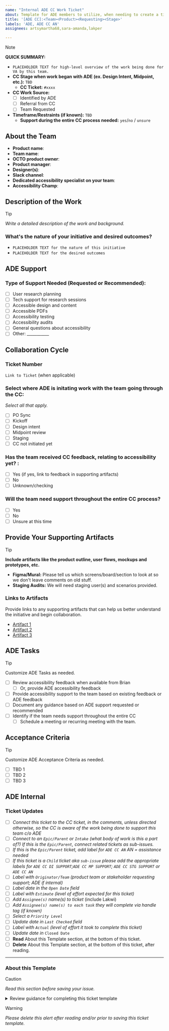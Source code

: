```yaml
---
name: "Internal ADE CC Work Ticket"
about: Template for ADE members to utilize, when needing to create a ticket oustide the intake process such as a child ticket or a parent/epic for work being done to support the CC.
title: '[ADE CC]:<Team><Product><Requesting><Stage>'
labels: 'ADE, ADE CC AN'
assignees: artsymartha68,sara-amanda,lakper

---
```


> [!NOTE]
> **QUICK SUMMARY:**
> - `PLACEHOLDER TEXT for high-level overview of the work being done for VA by this team.`
> - **CC Stage when work began with ADE (ex. Design Intent, Midpoint, etc.):** `TBD`
>   - **CC Ticket:** `#xxxx`
> - **CC Work Source:**
>     - [ ] Identified by ADE
>     - [ ] Referral from CC
>     - [ ] Team Requested
> - **Timeframe/Restraints (if known):** `TBD`
>   - **Support during the entire CC process needed:** `yes`/`no` / `unsure`

## About the Team
- **Product name**:
- **Team name**:
- **OCTO product owner**:
- **Product manager**:
- **Designer(s)**:
- **Slack channel**: 
- **Dedicated accessibility specialist on your team**:
- **Accessibility Champ**:

## Description of the Work 
> [!TIP]
> _Write a detailed description of the work and background._

### What's the nature of your initiative and desired outcomes?
- `PLACEHOLDER TEXT for the nature of this initiative`
- `PLACEHOLDER TEXT for the desired outcomes`

## ADE Support
### Type of Support Needed (Requested or Recommended): 
- [ ] User research planning
- [ ] Tech support for research sessions
- [ ] Accessible design and content
- [ ] Accessible PDFs
- [ ] Accessibility testing
- [ ] Accessibility audits
- [ ] General questions about accessibility
- [ ] Other: ___________

## Collaboration Cycle
### Ticket Number
`Link to Ticket` (when applicable)

### Select where ADE is initating work with the team going through the CC:
_Select all that apply._
- [ ] PO Sync
- [ ] Kickoff
- [ ] Design intent
- [ ] Midpoint review
- [ ] Staging
- [ ] CC not initiated yet

### Has the team received CC feedback, relating to accessibility yet? :
- [ ] Yes (if yes, link to feedback in supporting artifacts)
- [ ] No
- [ ] Unknown/checking

### Will the team need support throughout the entire CC process? 
- [ ] Yes
- [ ] No
- [ ] Unsure at this time

## Provide Your Supporting Artifacts 

> [!TIP]
> **Include artifacts like the product outline, user flows, mockups and prototypes, etc.** 
> - **Figma/Mural:** Please tell us which screens/board/section to look at so we don't leave comments on old stuff. 
> - **Staging Audits:** We will need staging user(s) and scenarios provided.

### Links to Artifacts
Provide links to any supporting artifacts that can help us better understand the initiative and begin collaboration. 

- [Artifact 1](Placeholder1)
- [Artifact 2](Placeholder2)
- [Artifact 3](Placeholder3)

## ADE Tasks
> [!TIP]
> Customize ADE Tasks as needed. 
- [ ] Review accessibility feedback when available from Brian
  - [ ] Or, provide ADE accessibility feedback
- [ ] Provide accessibility support to the team based on existing feedback or ADE feedback
- [ ] Document any guidance based on ADE support requested or recommended
- [ ] Identify if the team needs support throughout the entire CC
  - [ ] Schedule a meeting or recurring meeting with the team. 

## Acceptance Criteria
> [!TIP]
> Customize ADE Acceptance Criteria as needed.
- [ ] TBD 1
- [ ] TBD 2
- [ ] TBD 3

## ADE Internal
### Ticket Updates
- [ ] _Connect this ticket to the CC ticket, in the comments, unless directed otherwise, so the CC is aware of the work being done to support this team c/o ADE_
- [ ] _Connect to an `Epic/Parent` or `Intake` (what body of work is this a part of?) If this is the `Epic/Parent`, connect related tickets as sub-issues._
- [ ] _If this is the `Epic/Parent` ticket, add label for `ADE CC AN` AN = assistance needed_
- [ ] _If this ticket is a `Child` ticket aka `sub-issue` please add the appropriate labels for `ADE CC DI SUPPORT`;`ADE CC MP SUPPORT`; `ADE CC STG SUPPORT` or `ADE CC AN`_
- [ ] _Label with `Originator/Team` (product team or stakeholder requesting support; ADE if internal)_
- [ ] _Label date in the `Open Date` field_
- [ ] _Label with `Estimate` (level of effort expected for this ticket)_
- [ ] _Add `Assignee(s)` name(s) to ticket_ (include Lakwi)
- [ ] _Add `Assignee(s) name(s) to each task` they will complete via handle tag (if known)_
- [ ] _Select a `Priority Level`_
- [ ] _Update date in `Last Checked` field_
- [ ] _Label with `Actual` (level of effort it took to complete this ticket)_
- [ ] _Update date in_ `Closed Date`
- [ ] **Read** About this Template section, at the bottom of this ticket.
- [ ] **Delete** About this Template section, at the bottom of this ticket, after reading. 

<HR> 

### About this Template
> [!CAUTION]
> _Read this section before saving your issue._
<details><summary>Review guidance for completing this ticket template</summary>

- **Template Purpose:**
     - To quickly spin up Epics/Parent tickets that can connect to ADE child tickets relating to 508 Audits.
     - To quickly spin up child work tickets that can connect to parent 508 audit tickets from ADE.
     - To quickly generate work tickets for the ADE team to track their internal work. 
 - **New Ticket:** 
     - [**Create a new ADE 508 Audit Support Ticket**](https://github.com/department-of-veterans-affairs/va.gov-team/issues/new?template=ADE-Internal-508-Audit-Support-Ticket.md)
         - Deliniate if it is a parent ticket (Epic)
             - [ADE Intake]: `TEAM NAME`: `PRODUCT AUDITED`: 508 Audit Report Findings Support
         - or, if it is a child ticket (sub-issue)
             - [ADE Support]: `TEAM NAME`: `PRODUCT AUDITED`: 508 Audit Report Findings - `Name of Specific Finding` Issue
  - **Ticket Labels**: 
      - `ADE`; `ADE 508 Audit`; and `ADE 508 RECHECK` - **at minimum**. 
      - **Parent aka Epic/Intake Tickets:**
          - Only use `ADE Intake` label if this is a parent ticket/Epic for the 508 audit
      - **Child Tickets aka Sub-Issues**:
          - If this ticket is a `Child` ticket aka `sub-issue` ... add the appropriate labels for `ADE 508 FLAG CRITICAL` or `ADE 508 FLAG HIGH` or `ADE 508 FLAG MEDIUM` or `ADE 508 FLAG LOW`
</details>

> [!WARNING]
_Please delete this alert after reading and/or prior to saving this ticket template._
